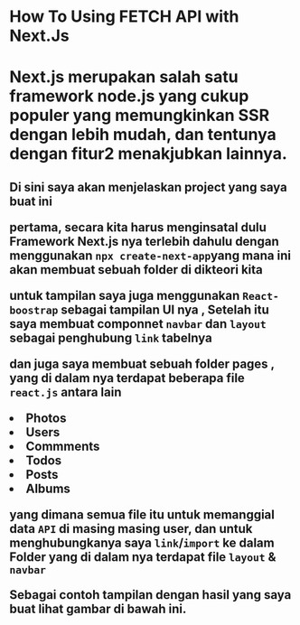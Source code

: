 <h1>How To Using FETCH API with Next.Js

<h1>Next.js merupakan salah satu framework node.js yang cukup populer yang memungkinkan SSR dengan lebih mudah, dan tentunya dengan fitur2 menakjubkan lainnya.

<h2>Di sini saya akan menjelaskan project yang saya buat ini 
 
pertama, secara kita harus menginsatal dulu Framework Next.js nya terlebih dahulu dengan menggunakan `npx create-next-app`yang mana ini akan membuat sebuah folder di dikteori kita

untuk tampilan saya juga menggunakan `React-boostrap` sebagai tampilan UI nya , Setelah itu saya membuat componnet `navbar` dan `layout` sebagai penghubung `link` tabelnya

dan juga saya membuat sebuah folder pages , yang di dalam nya terdapat beberapa file `react.js` antara lain
<li>Photos
  <li>Users
    <li>Commments
      <li>Todos
        <li>Posts
          <li>Albums
 
 yang dimana semua file itu untuk memanggial data `API` di masing masing user, 
 dan untuk menghubungkanya saya `link`/`import` ke dalam Folder yang di dalam nya terdapat file `layout` & `navbar`
 
 Sebagai contoh tampilan dengan hasil yang saya buat lihat gambar di bawah ini.
